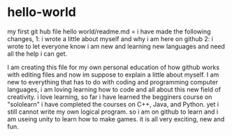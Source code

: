 # hello-world
my first git hub file
hello world/readme.md = i have made the following changes, 
1: i wrote a little about myself and why i am here on github
2: i wrote to let everyone know i am new and learning new languages and need all the help i can get.

I am creating this file for my own personal education of how github works with editing files and now im suppose to explain a little about myself. I am new to everything that has to do with coding and programming computer languages, i am loving learning how to code and all about this new field of creativity. i love learning, so far i have learned the begginers course on "sololearn" i have completed the courses on C++, Java, and Python. yet i still cannot write my own logical program. so i am on github to learn and i am useing unity to learn how to make games. it is all very exciting, new and fun.
